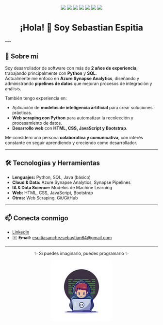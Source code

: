 <!-- Badges de tecnologías -->
<p align="center">
  <img src="https://img.shields.io/badge/python-3670A0?style=for-the-badge&logo=python&logoColor=ffdd54"/>
  <img src="https://img.shields.io/badge/sqlite-%2307405e.svg?style=for-the-badge&logo=sqlite&logoColor=white"/>
  <img src="https://img.shields.io/badge/Microsoft%20SQL%20Server-CC2927?style=for-the-badge&logo=microsoft%20sql%20server&logoColor=white"/>
  <img src="https://img.shields.io/badge/pandas-%23150458.svg?style=for-the-badge&logo=pandas&logoColor=white"/>
  <img src="https://img.shields.io/badge/git-%23F05033.svg?style=for-the-badge&logo=git&logoColor=white"/>
  <img src="https://img.shields.io/badge/html5-%23E34F26.svg?style=for-the-badge&logo=html5&logoColor=white"/>
  <img src="https://img.shields.io/badge/java-%23ED8B00.svg?style=for-the-badge&logo=java&logoColor=white"/>
</p>

<h1 align="center">¡Hola! 👋 Soy Sebastian Espitia</h1>
---

## 🚀 Sobre mí

Soy desarrollador de software con más de **2 años de experiencia**, trabajando principalmente con **Python** y **SQL**.  
Actualmente me enfoco en **Azure Synapse Analytics**, diseñando y administrando **pipelines de datos** que mejoran procesos de integración y análisis.  

También tengo experiencia en:  
- Aplicación de **modelos de inteligencia artificial** para crear soluciones prácticas.  
- **Web scraping con Python** para automatizar la recolección y procesamiento de datos.  
- **Desarrollo web** con **HTML, CSS, JavaScript y Bootstrap**.  

Me considero una persona **colaborativa y comunicativa**, con interés constante en seguir aprendiendo y creciendo como desarrollador.  

---

## 🛠️ Tecnologías y Herramientas

- **Lenguajes:** Python, SQL, Java (básico)  
- **Cloud & Data:** Azure Synapse Analytics, Synapse Pipelines  
- **IA & Data Science:** Modelos de Machine Learning  
- **Web:** HTML, CSS, JavaScript, Bootstrap  
- **Otros:** Web Scraping, Git/GitHub  

---

## 📫 Conecta conmigo

- [LinkedIn](https://www.linkedin.com/in/sebastian-espitia-sanchez-725454243/)  
- ✉️ **Email:** espitiasanchezsebastian64@gmail.com  

---

<p align="center">✨ Si puedes imaginarlo, puedes programarlo ✨</p>

<p align="center">
  <img src="https://raw.githubusercontent.com/SebastianEspitiaS/SebastianEspitiaS/f98c06392bdac8e972d03332cea3fed377977efa/Logo%20Github.png" alt="Logo" width="200"/>
</p>

